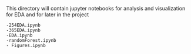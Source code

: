 This directory will contain jupyter notebooks for analysis and visualization for EDA and for later in the project

	-254EDA.ipynb
	-365EDA.ipynb
	-EDA.ipynb
	-randomForest.ipynb
	- Figures.ipynb


